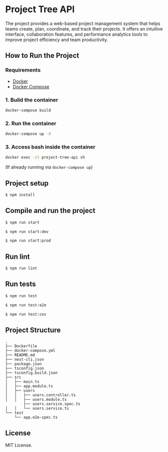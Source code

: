 # Project Tree API

The project provides a web-based project management system that helps teams create, plan, coordinate, and track their projects.
It offers an intuitive interface, collaboration features, and performance analytics tools to improve project efficiency and team productivity.

## How to Run the Project

### Requirements

- [Docker](https://www.docker.com/)
- [Docker Compose](https://docs.docker.com/compose/)

### 1. Build the container

```bash
docker-compose build
```

### 2. Run the container

```bash
docker-compose up -d
```

### 3. Access bash inside the container

```bash
docker exec -it project-tree-api sh
```
(If already running via `docker-compose up`)

## Project setup

```bash
$ npm install
```

## Compile and run the project

```bash
$ npm run start

$ npm run start:dev

$ npm run start:prod
```

## Run lint

```bash
$ npm run lint
```

## Run tests

```bash
$ npm run test

$ npm run test:e2e

$ npm run test:cov
```



## Project Structure

```
.
├── Dockerfile
├── docker-compose.yml
├── README.md
├── nest-cli.json
├── package.json
├── tsconfig.json
├── tsconfig.build.json
├── src
│   ├── main.ts
│   ├── app.module.ts
│   ├── users
│   │   ├── users.controller.ts
│   │   ├── users.module.ts
        ├── users.service.spec.ts
│   │   └── users.service.ts
└── test
    └── app.e2e-spec.ts
```

## License

MIT License.
